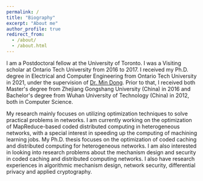 ```yaml
---
permalink: /
title: "Biography"
excerpt: "About me"
author_profile: true
redirect_from: 
  - /about/
  - /about.html
---
```


I am a Postdoctoral fellow at the University of Toronto. I was a Visiting scholar at Ontario Tech University from 2016 to 2017. I received my Ph.D. degree in Electrical and Computer Engineering from Ontario Tech University in 2021, under the supervision of [Dr. Min Dong](https://faculty.ontariotechu.ca/dong/). Prior to that, I received  both Master's degree from Zhejiang Gongshang University (China) in 2016 and Bachelor's degree from Wuhan University of Technology (China) in 2012, both in Computer Science.

My research mainly focuses on utilizing optimization techniques to solve practical problems in networks. I am currently working on the optimization of MapReduce-based coded distributed computing in heterogeneous networks, with a special interest in speeding up the computing of machining learning jobs. My Ph.D. thesis focuses on the optimization of coded caching and distributed computing for heterogeneous networks. I am also interested in looking into research problems about the mechanism design and security in coded caching and distributed computing networks. I also have research experiences in algorithmic mechanism design, network security, differential privacy and applied cryptography.
